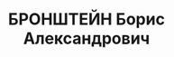 ---
title: БРОНШТЕЙН Борис Александрович
description: "Род. в 1897, Херсон, еврей, обр.: высшее, член ВКП(б). Проживал: Москва,\
  \ ул. Каляевская, д. 5, кв. 117. Начальник экспедиции на Камчатке. \n  Арестован\
  \ 17.06.1937. Обв. в участии в антисоветской к.-р. террористической организации.\
  \ Приговор: ВК ВС СССР, 26.10.1937 – ВМН. Расстрелян 26.10.1937, г.Москва. \n  Реабилитирован\
  \ ВК ВС СССР 28.11.1956"
---